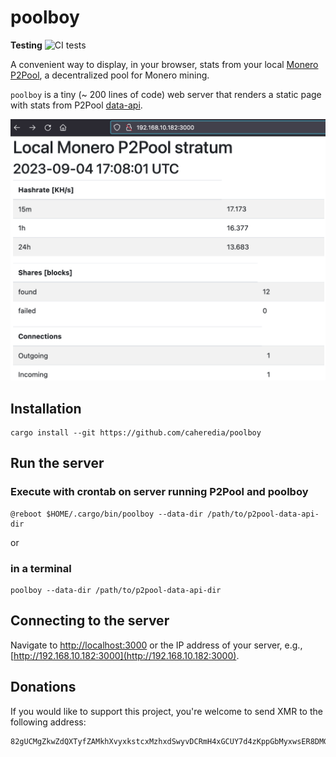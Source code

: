 # poolboy
**Testing** ![CI tests](https://github.com/caheredia/poolboy/actions/workflows/rust.yml/badge.svg)

A convenient way to display, in your browser, stats from your local [Monero P2Pool](https://github.com/SChernykh/p2pool/tree/master), a decentralized pool for Monero mining.

`poolboy` is a tiny (~ 200 lines of code) web server that renders a static page with stats from P2Pool [data-api](https://github.com/SChernykh/p2pool/blob/master/docs/COMMAND_LINE.MD). 

![poolboy](Figures/screenshot.png)

## Installation

```console
cargo install --git https://github.com/caheredia/poolboy
```

## Run the server
### Execute with crontab on server running P2Pool and poolboy
```
@reboot $HOME/.cargo/bin/poolboy --data-dir /path/to/p2pool-data-api-dir
```
or 
### in a terminal 
```console
poolboy --data-dir /path/to/p2pool-data-api-dir
```

## Connecting to the server
Navigate to [http://localhost:3000](http://localhost:3000) or the IP address of your server, e.g., [http://192.168.10.182:3000](http://192.168.10.182:3000).

## Donations

If you would like to support this project, you're welcome to send XMR to the following address:
```
82gUCMgZkwZdQXTyfZAMkhXvyxkstcxMzhxdSwyvDCRmH4xGCUY7d4zKppGbMyxwsER8DMGuuaRKrbiQJmRE5EwKUde76Xj
```
